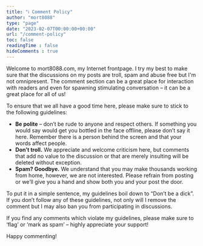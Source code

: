 ```yaml
---
title: "ℹ Comment Policy"
author: "mort8088"
type: "page"
date: "2023-02-07T00:00:00+00:00"
url: "/comment-policy"
toc: false
readingTime : false
hideComments : true
---
```


Welcome to mort8088.com, my Internet frontpage. I try my best to make sure that the discussions on my posts are troll, spam and abuse free but I'm not omnipresent. The comment section can be a great place for interaction with readers and even for spawning stimulating conversation – it can be a great place for all of us!

To ensure that we all have a good time here, please make sure to stick to the following guidelines:

- **Be polite** – don’t be rude to anyone and respect others. If something you would say would get you bottled in the face offline, please don’t say it here. Remember there is a person behind the screen and that your words affect people.
- **Don’t troll.** We appreciate and welcome criticism here, but comments that add no value to the discussion or that are merely insulting will be deleted without exception.
- **Spam? Goodbye.** We understand that you may make thousands working from home, however, we are not interested. Please refrain from posting or we’ll give you a hand and show both you and your post the door.

To put it in a simple sentence, my guidelines boil down to “Don’t be a dick”. If you don’t follow any of these guidelines, not only will I remove the comment but I may also ban you from participating in discussions.

If you find any comments which violate my guidelines, please make sure to ‘flag’ or ‘mark as spam’ – highly appreciate your support!

Happy commenting!
